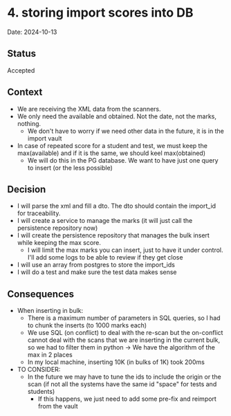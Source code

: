# 4. storing import scores into DB

Date: 2024-10-13

## Status

Accepted

## Context

- We are receiving the XML data from the scanners. 
- We only need the available and obtained. Not the date, not the marks, nothing.
    - We don't have to worry if we need other data in the future, it is in the import vault
- In case of repeated score for a student and test, we must keep the max(available) and if it is the same, we should keel max(obtained)
    - We will do this in the PG database. We want to have just one query to insert (or the less possible)

## Decision

- I will parse the xml and fill a dto. The dto should contain the import_id for traceability.
- I will create a service to manage the marks (it will just call the persistence repository now)
- I will create the persistence repository that manages the bulk insert while keeping the max score.
    - I will limit the max marks you can insert, just to have it under control. I'll add some logs to be able to review if they get close
- I will use an array from postgres to store the import_ids
- I will do a test and make sure the test data makes sense

## Consequences
- When inserting in bulk:
    - There is a maximum number of parameters in SQL queries, so I had to chunk the inserts (to 1000 marks each) 
    - We use SQL (on conflict) to deal with the re-scan but the on-conflict cannot deal with the scans that we are inserting in the current bulk, so we had to filter them in python    -> We have the algorithm of the max in 2 places
    - In my local machine, inserting 10K (in bulks of 1K) took 200ms
- TO CONSIDER:
    - In the future we may have to tune the ids to include the origin or the scan (if not all the systems have the same id "space" for tests and students)
        - If this happens, we just need to add some pre-fix and reimport from the vault

